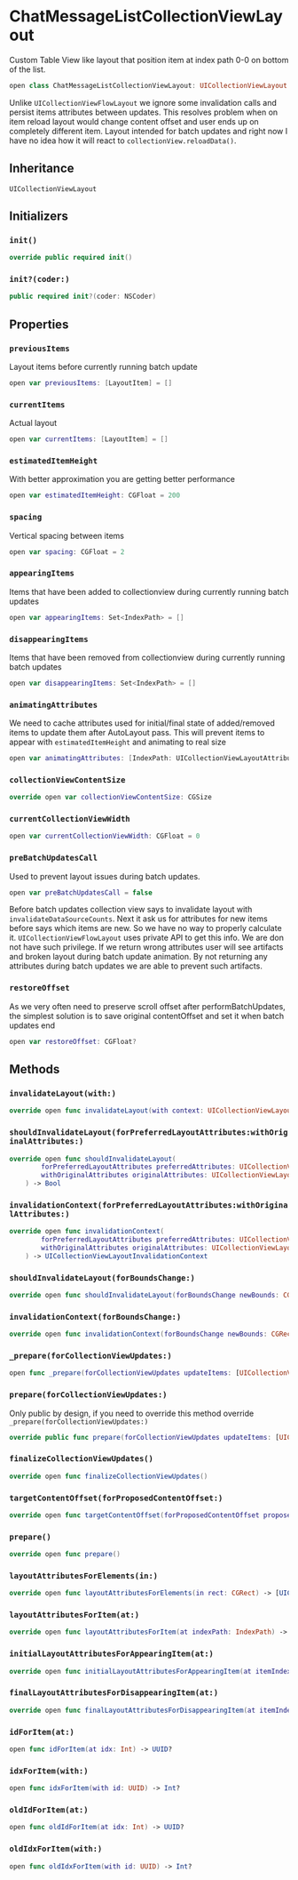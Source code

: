 # ChatMessageListCollectionViewLayout

Custom Table View like layout that position item at index path 0-0 on bottom of the list.

``` swift
open class ChatMessageListCollectionViewLayout: UICollectionViewLayout 
```

Unlike `UICollectionViewFlowLayout` we ignore some invalidation calls and persist items attributes between updates.
This resolves problem when on item reload layout would change content offset and user ends up on completely different item.
Layout intended for batch updates and right now I have no idea how it will react to `collectionView.reloadData()`.

## Inheritance

`UICollectionViewLayout`

## Initializers

### `init()`

``` swift
override public required init() 
```

### `init?(coder:)`

``` swift
public required init?(coder: NSCoder) 
```

## Properties

### `previousItems`

Layout items before currently running batch update

``` swift
open var previousItems: [LayoutItem] = []
```

### `currentItems`

Actual layout

``` swift
open var currentItems: [LayoutItem] = []
```

### `estimatedItemHeight`

With better approximation you are getting better performance

``` swift
open var estimatedItemHeight: CGFloat = 200
```

### `spacing`

Vertical spacing between items

``` swift
open var spacing: CGFloat = 2
```

### `appearingItems`

Items that have been added to collectionview during currently running batch updates

``` swift
open var appearingItems: Set<IndexPath> = []
```

### `disappearingItems`

Items that have been removed from collectionview during currently running batch updates

``` swift
open var disappearingItems: Set<IndexPath> = []
```

### `animatingAttributes`

We need to cache attributes used for initial/final state of added/removed items to update them after AutoLayout pass.
This will prevent items to appear with `estimatedItemHeight` and animating to real size

``` swift
open var animatingAttributes: [IndexPath: UICollectionViewLayoutAttributes] = [:]
```

### `collectionViewContentSize`

``` swift
override open var collectionViewContentSize: CGSize 
```

### `currentCollectionViewWidth`

``` swift
open var currentCollectionViewWidth: CGFloat = 0
```

### `preBatchUpdatesCall`

Used to prevent layout issues during batch updates.

``` swift
open var preBatchUpdatesCall = false
```

Before batch updates collection view says to invalidate layout with `invalidateDataSourceCounts`.
Next it ask us for attributes for new items before says which items are new. So we have no way to properly calculate it.
`UICollectionViewFlowLayout` uses private API to get this info. We are don not have such privilege.
If we return wrong attributes user will see artifacts and broken layout during batch update animation.
By not returning any attributes during batch updates we are able to prevent such artifacts.

### `restoreOffset`

As we very often need to preserve scroll offset after performBatchUpdates, the simplest solution is to save original
contentOffset and set it when batch updates end

``` swift
open var restoreOffset: CGFloat?
```

## Methods

### `invalidateLayout(with:)`

``` swift
override open func invalidateLayout(with context: UICollectionViewLayoutInvalidationContext) 
```

### `shouldInvalidateLayout(forPreferredLayoutAttributes:withOriginalAttributes:)`

``` swift
override open func shouldInvalidateLayout(
        forPreferredLayoutAttributes preferredAttributes: UICollectionViewLayoutAttributes,
        withOriginalAttributes originalAttributes: UICollectionViewLayoutAttributes
    ) -> Bool 
```

### `invalidationContext(forPreferredLayoutAttributes:withOriginalAttributes:)`

``` swift
override open func invalidationContext(
        forPreferredLayoutAttributes preferredAttributes: UICollectionViewLayoutAttributes,
        withOriginalAttributes originalAttributes: UICollectionViewLayoutAttributes
    ) -> UICollectionViewLayoutInvalidationContext 
```

### `shouldInvalidateLayout(forBoundsChange:)`

``` swift
override open func shouldInvalidateLayout(forBoundsChange newBounds: CGRect) -> Bool 
```

### `invalidationContext(forBoundsChange:)`

``` swift
override open func invalidationContext(forBoundsChange newBounds: CGRect) -> UICollectionViewLayoutInvalidationContext 
```

### `_prepare(forCollectionViewUpdates:)`

``` swift
open func _prepare(forCollectionViewUpdates updateItems: [UICollectionViewUpdateItem]) 
```

### `prepare(forCollectionViewUpdates:)`

Only public by design, if you need to override this method override `_prepare(forCollectionViewUpdates:​)`

``` swift
override public func prepare(forCollectionViewUpdates updateItems: [UICollectionViewUpdateItem]) 
```

### `finalizeCollectionViewUpdates()`

``` swift
override open func finalizeCollectionViewUpdates() 
```

### `targetContentOffset(forProposedContentOffset:)`

``` swift
override open func targetContentOffset(forProposedContentOffset proposedContentOffset: CGPoint) -> CGPoint 
```

### `prepare()`

``` swift
override open func prepare() 
```

### `layoutAttributesForElements(in:)`

``` swift
override open func layoutAttributesForElements(in rect: CGRect) -> [UICollectionViewLayoutAttributes]? 
```

### `layoutAttributesForItem(at:)`

``` swift
override open func layoutAttributesForItem(at indexPath: IndexPath) -> UICollectionViewLayoutAttributes? 
```

### `initialLayoutAttributesForAppearingItem(at:)`

``` swift
override open func initialLayoutAttributesForAppearingItem(at itemIndexPath: IndexPath) -> UICollectionViewLayoutAttributes? 
```

### `finalLayoutAttributesForDisappearingItem(at:)`

``` swift
override open func finalLayoutAttributesForDisappearingItem(at itemIndexPath: IndexPath) -> UICollectionViewLayoutAttributes? 
```

### `idForItem(at:)`

``` swift
open func idForItem(at idx: Int) -> UUID? 
```

### `idxForItem(with:)`

``` swift
open func idxForItem(with id: UUID) -> Int? 
```

### `oldIdForItem(at:)`

``` swift
open func oldIdForItem(at idx: Int) -> UUID? 
```

### `oldIdxForItem(with:)`

``` swift
open func oldIdxForItem(with id: UUID) -> Int? 
```
